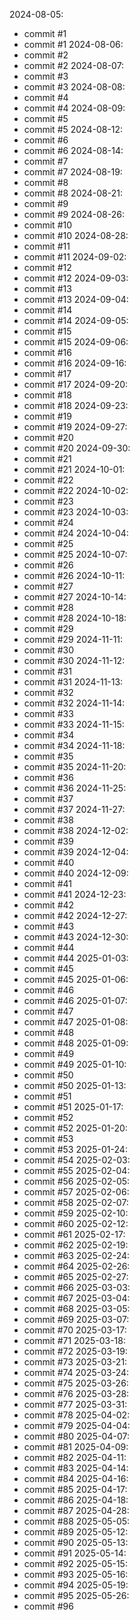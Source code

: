 
2024-08-05:
- commit #1
- commit #1
2024-08-06:
- commit #2
- commit #2
2024-08-07:
- commit #3
- commit #3
2024-08-08:
- commit #4
- commit #4
2024-08-09:
- commit #5
- commit #5
2024-08-12:
- commit #6
- commit #6
2024-08-14:
- commit #7
- commit #7
2024-08-19:
- commit #8
- commit #8
2024-08-21:
- commit #9
- commit #9
2024-08-26:
- commit #10
- commit #10
2024-08-28:
- commit #11
- commit #11
2024-09-02:
- commit #12
- commit #12
2024-09-03:
- commit #13
- commit #13
2024-09-04:
- commit #14
- commit #14
2024-09-05:
- commit #15
- commit #15
2024-09-06:
- commit #16
- commit #16
2024-09-16:
- commit #17
- commit #17
2024-09-20:
- commit #18
- commit #18
2024-09-23:
- commit #19
- commit #19
2024-09-27:
- commit #20
- commit #20
2024-09-30:
- commit #21
- commit #21
2024-10-01:
- commit #22
- commit #22
2024-10-02:
- commit #23
- commit #23
2024-10-03:
- commit #24
- commit #24
2024-10-04:
- commit #25
- commit #25
2024-10-07:
- commit #26
- commit #26
2024-10-11:
- commit #27
- commit #27
2024-10-14:
- commit #28
- commit #28
2024-10-18:
- commit #29
- commit #29
2024-11-11:
- commit #30
- commit #30
2024-11-12:
- commit #31
- commit #31
2024-11-13:
- commit #32
- commit #32
2024-11-14:
- commit #33
- commit #33
2024-11-15:
- commit #34
- commit #34
2024-11-18:
- commit #35
- commit #35
2024-11-20:
- commit #36
- commit #36
2024-11-25:
- commit #37
- commit #37
2024-11-27:
- commit #38
- commit #38
2024-12-02:
- commit #39
- commit #39
2024-12-04:
- commit #40
- commit #40
2024-12-09:
- commit #41
- commit #41
2024-12-23:
- commit #42
- commit #42
2024-12-27:
- commit #43
- commit #43
2024-12-30:
- commit #44
- commit #44
2025-01-03:
- commit #45
- commit #45
2025-01-06:
- commit #46
- commit #46
2025-01-07:
- commit #47
- commit #47
2025-01-08:
- commit #48
- commit #48
2025-01-09:
- commit #49
- commit #49
2025-01-10:
- commit #50
- commit #50
2025-01-13:
- commit #51
- commit #51
2025-01-17:
- commit #52
- commit #52
2025-01-20:
- commit #53
- commit #53
2025-01-24:
- commit #54
2025-02-03:
- commit #55
2025-02-04:
- commit #56
2025-02-05:
- commit #57
2025-02-06:
- commit #58
2025-02-07:
- commit #59
2025-02-10:
- commit #60
2025-02-12:
- commit #61
2025-02-17:
- commit #62
2025-02-19:
- commit #63
2025-02-24:
- commit #64
2025-02-26:
- commit #65
2025-02-27:
- commit #66
2025-03-03:
- commit #67
2025-03-04:
- commit #68
2025-03-05:
- commit #69
2025-03-07:
- commit #70
2025-03-17:
- commit #71
2025-03-18:
- commit #72
2025-03-19:
- commit #73
2025-03-21:
- commit #74
2025-03-24:
- commit #75
2025-03-26:
- commit #76
2025-03-28:
- commit #77
2025-03-31:
- commit #78
2025-04-02:
- commit #79
2025-04-04:
- commit #80
2025-04-07:
- commit #81
2025-04-09:
- commit #82
2025-04-11:
- commit #83
2025-04-14:
- commit #84
2025-04-16:
- commit #85
2025-04-17:
- commit #86
2025-04-18:
- commit #87
2025-04-28:
- commit #88
2025-05-05:
- commit #89
2025-05-12:
- commit #90
2025-05-13:
- commit #91
2025-05-14:
- commit #92
2025-05-15:
- commit #93
2025-05-16:
- commit #94
2025-05-19:
- commit #95
2025-05-26:
- commit #96